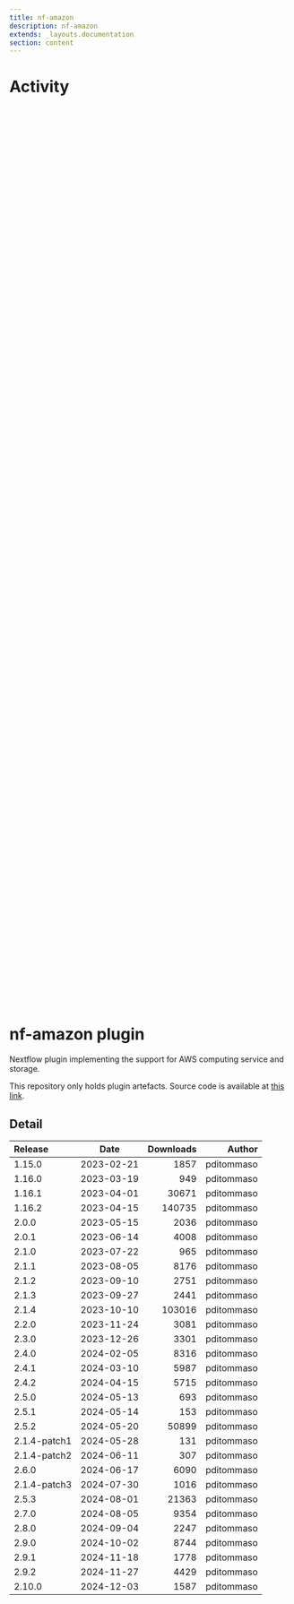 ```yaml
---
title: nf-amazon
description: nf-amazon
extends: _layouts.documentation
section: content
---
```


# Activity

<div style="position: relative; height:40vh; width:80vw">
    <canvas id="releases"></canvas>
</div>
<script type="module" src="docs/nf-amazon/nf-amazon.js"></script>

# nf-amazon plugin

Nextflow plugin implementing the support for AWS computing service and storage. 

This repository only holds plugin artefacts. Source code is available at [this link](https://github.com/nextflow-io/nextflow/tree/master/plugins/nf-amazon). 


## Detail

| Release                               | Date | Downloads                        | Author |
| :------------ | :---------: | ------: | -----------: |
 | 1.15.0 | 2023-02-21 | 1857 | pditommaso |
 | 1.16.0 | 2023-03-19 | 949 | pditommaso |
 | 1.16.1 | 2023-04-01 | 30671 | pditommaso |
 | 1.16.2 | 2023-04-15 | 140735 | pditommaso |
 | 2.0.0 | 2023-05-15 | 2036 | pditommaso |
 | 2.0.1 | 2023-06-14 | 4008 | pditommaso |
 | 2.1.0 | 2023-07-22 | 965 | pditommaso |
 | 2.1.1 | 2023-08-05 | 8176 | pditommaso |
 | 2.1.2 | 2023-09-10 | 2751 | pditommaso |
 | 2.1.3 | 2023-09-27 | 2441 | pditommaso |
 | 2.1.4 | 2023-10-10 | 103016 | pditommaso |
 | 2.2.0 | 2023-11-24 | 3081 | pditommaso |
 | 2.3.0 | 2023-12-26 | 3301 | pditommaso |
 | 2.4.0 | 2024-02-05 | 8316 | pditommaso |
 | 2.4.1 | 2024-03-10 | 5987 | pditommaso |
 | 2.4.2 | 2024-04-15 | 5715 | pditommaso |
 | 2.5.0 | 2024-05-13 | 693 | pditommaso |
 | 2.5.1 | 2024-05-14 | 153 | pditommaso |
 | 2.5.2 | 2024-05-20 | 50899 | pditommaso |
 | 2.1.4-patch1 | 2024-05-28 | 131 | pditommaso |
 | 2.1.4-patch2 | 2024-06-11 | 307 | pditommaso |
 | 2.6.0 | 2024-06-17 | 6090 | pditommaso |
 | 2.1.4-patch3 | 2024-07-30 | 1016 | pditommaso |
 | 2.5.3 | 2024-08-01 | 21363 | pditommaso |
 | 2.7.0 | 2024-08-05 | 9354 | pditommaso |
 | 2.8.0 | 2024-09-04 | 2247 | pditommaso |
 | 2.9.0 | 2024-10-02 | 8744 | pditommaso |
 | 2.9.1 | 2024-11-18 | 1778 | pditommaso |
 | 2.9.2 | 2024-11-27 | 4429 | pditommaso |
 | 2.10.0 | 2024-12-03 | 1587 | pditommaso |
